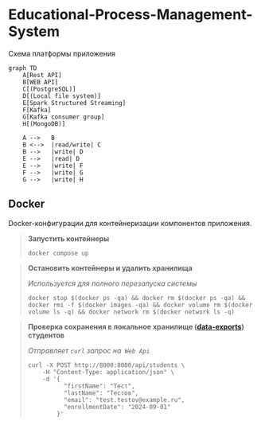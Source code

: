 # Educational-Process-Management-System

Схема платформы приложения
```mermaid
graph TD
    A[Rest API]
    B[WEB API]
    C[(PostgreSQL)]
    D[(Local file system)]
    E[Spark Structured Streaming]
    F[Kafka]
    G[Kafka consumer group]
    H[(MongoDB)]

    A -->   B
    B <-->  |read/write| C
    B -->   |write| D
    E -->   |read| D
    E -->   |write| F
    F -->   |write| G
    G -->   |write| H
```

## Docker

Docker-конфигурации для контейнеризации компонентов приложения.

> **Запустить контейнеры**
> ```shell
> docker compose up
> ```

> **Остановить контейнеры и удалить хранилища**
>
> *Используется для полного перезапуска системы*
> ```shell
> docker stop $(docker ps -qa) && docker rm $(docker ps -qa) && docker rmi -f $(docker images -qa) && docker volume rm $(docker volume ls -q) && docker network rm $(docker network ls -q)
> ```

> **Проверка сохранения в локальное хранилище
> ([data-exports](./data_exports)) студентов**
>
> *Отправляет `curl` запрос на` Web Api`*
> ```shell
> curl -X POST http://8000:8000/api/students \
>     -H "Content-Type: application/json" \
>     -d '{
>           "firstName": "Тест",
>           "lastName": "Тестов",
>           "email": "test.testov@example.ru",
>           "enrollmentDate": "2024-09-01"
>         }'
> ```